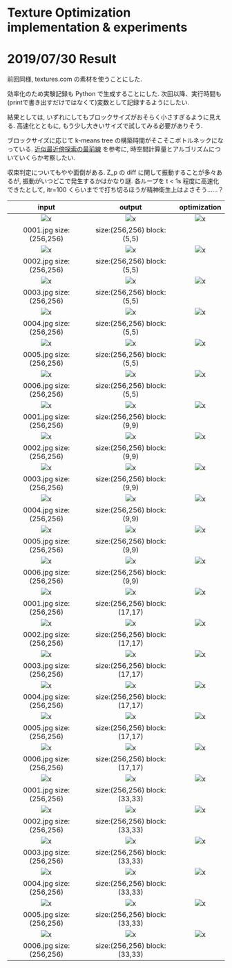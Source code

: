 
# Texture Optimization implementation & experiments

# 2019/07/30 Result

前回同様, textures.com の素材を使うことにした.

効率化のため実験記録も Python で生成することにした. 次回以降、実行時間も(printで書き出すだけではなくて)変数として記録するようにしたい.

結果としては, いずれにしてもブロックサイズがおそらく小さすぎるように見える. 高速化とともに, もう少し大きいサイズで試してみる必要がありそう.

ブロックサイズに応じて k-means tree の構築時間がそこそこボトルネックになっている.
[近似最近傍探索の最前線](https://speakerdeck.com/matsui_528/jin-si-zui-jin-bang-tan-suo-falsezui-qian-xian) を参考に, 時空間計算量とアルゴリズムについていくらか考察したい.

収束判定についてもやや面倒がある. Z_p の diff に関して振動することが多々あるが, 振動がいつどこで発生するかはかなり謎. 各ループを t < 1s  程度に高速化できたとして, itr=100 くらいまでで打ち切るほうが精神衛生上はよさそう……？

| input | output | optimization |
|:-----:|:------:|:------------:|
| ![x](./tex/0001.jpg) | ![x](./result/0001_256x256_b5_result.jpg)  | ![x](./optimization_gif/0001_256x256_b5_anim.gif) | 
| 0001.jpg  size:(256,256) | size:(256,256)   block:(5,5) | | 
| ![x](./tex/0002.jpg) | ![x](./result/0002_256x256_b5_result.jpg)  | ![x](./optimization_gif/0002_256x256_b5_anim.gif) | 
| 0002.jpg  size:(256,256) | size:(256,256)   block:(5,5) | | 
| ![x](./tex/0003.jpg) | ![x](./result/0003_256x256_b5_result.jpg)  | ![x](./optimization_gif/0003_256x256_b5_anim.gif) | 
| 0003.jpg  size:(256,256) | size:(256,256)   block:(5,5) | | 
| ![x](./tex/0004.jpg) | ![x](./result/0004_256x256_b5_result.jpg)  | ![x](./optimization_gif/0004_256x256_b5_anim.gif) | 
| 0004.jpg  size:(256,256) | size:(256,256)   block:(5,5) | | 
| ![x](./tex/0005.jpg) | ![x](./result/0005_256x256_b5_result.jpg)  | ![x](./optimization_gif/0005_256x256_b5_anim.gif) | 
| 0005.jpg  size:(256,256) | size:(256,256)   block:(5,5) | | 
| ![x](./tex/0006.jpg) | ![x](./result/0006_256x256_b5_result.jpg)  | ![x](./optimization_gif/0006_256x256_b5_anim.gif) | 
| 0006.jpg  size:(256,256) | size:(256,256)   block:(5,5) | | 
| ![x](./tex/0001.jpg) | ![x](./result/0001_256x256_b9_result.jpg)  | ![x](./optimization_gif/0001_256x256_b9_anim.gif) | 
| 0001.jpg  size:(256,256) | size:(256,256)   block:(9,9) | | 
| ![x](./tex/0002.jpg) | ![x](./result/0002_256x256_b9_result.jpg)  | ![x](./optimization_gif/0002_256x256_b9_anim.gif) | 
| 0002.jpg  size:(256,256) | size:(256,256)   block:(9,9) | | 
| ![x](./tex/0003.jpg) | ![x](./result/0003_256x256_b9_result.jpg)  | ![x](./optimization_gif/0003_256x256_b9_anim.gif) | 
| 0003.jpg  size:(256,256) | size:(256,256)   block:(9,9) | | 
| ![x](./tex/0004.jpg) | ![x](./result/0004_256x256_b9_result.jpg)  | ![x](./optimization_gif/0004_256x256_b9_anim.gif) | 
| 0004.jpg  size:(256,256) | size:(256,256)   block:(9,9) | | 
| ![x](./tex/0005.jpg) | ![x](./result/0005_256x256_b9_result.jpg)  | ![x](./optimization_gif/0005_256x256_b9_anim.gif) | 
| 0005.jpg  size:(256,256) | size:(256,256)   block:(9,9) | | 
| ![x](./tex/0006.jpg) | ![x](./result/0006_256x256_b9_result.jpg)  | ![x](./optimization_gif/0006_256x256_b9_anim.gif) | 
| 0006.jpg  size:(256,256) | size:(256,256)   block:(9,9) | | 
| ![x](./tex/0001.jpg) | ![x](./result/0001_256x256_b17_result.jpg)  | ![x](./optimization_gif/0001_256x256_b17_anim.gif) | 
| 0001.jpg  size:(256,256) | size:(256,256)   block:(17,17) | | 
| ![x](./tex/0002.jpg) | ![x](./result/0002_256x256_b17_result.jpg)  | ![x](./optimization_gif/0002_256x256_b17_anim.gif) | 
| 0002.jpg  size:(256,256) | size:(256,256)   block:(17,17) | | 
| ![x](./tex/0003.jpg) | ![x](./result/0003_256x256_b17_result.jpg)  | ![x](./optimization_gif/0003_256x256_b17_anim.gif) | 
| 0003.jpg  size:(256,256) | size:(256,256)   block:(17,17) | | 
| ![x](./tex/0004.jpg) | ![x](./result/0004_256x256_b17_result.jpg)  | ![x](./optimization_gif/0004_256x256_b17_anim.gif) | 
| 0004.jpg  size:(256,256) | size:(256,256)   block:(17,17) | | 
| ![x](./tex/0005.jpg) | ![x](./result/0005_256x256_b17_result.jpg)  | ![x](./optimization_gif/0005_256x256_b17_anim.gif) | 
| 0005.jpg  size:(256,256) | size:(256,256)   block:(17,17) | | 
| ![x](./tex/0006.jpg) | ![x](./result/0006_256x256_b17_result.jpg)  | ![x](./optimization_gif/0006_256x256_b17_anim.gif) | 
| 0006.jpg  size:(256,256) | size:(256,256)   block:(17,17) | | 
| ![x](./tex/0001.jpg) | ![x](./result/0001_256x256_b33_result.jpg)  | ![x](./optimization_gif/0001_256x256_b33_anim.gif) | 
| 0001.jpg  size:(256,256) | size:(256,256)   block:(33,33) | | 
| ![x](./tex/0002.jpg) | ![x](./result/0002_256x256_b33_result.jpg)  | ![x](./optimization_gif/0002_256x256_b33_anim.gif) | 
| 0002.jpg  size:(256,256) | size:(256,256)   block:(33,33) | | 
| ![x](./tex/0003.jpg) | ![x](./result/0003_256x256_b33_result.jpg)  | ![x](./optimization_gif/0003_256x256_b33_anim.gif) | 
| 0003.jpg  size:(256,256) | size:(256,256)   block:(33,33) | | 
| ![x](./tex/0004.jpg) | ![x](./result/0004_256x256_b33_result.jpg)  | ![x](./optimization_gif/0004_256x256_b33_anim.gif) | 
| 0004.jpg  size:(256,256) | size:(256,256)   block:(33,33) | | 
| ![x](./tex/0005.jpg) | ![x](./result/0005_256x256_b33_result.jpg)  | ![x](./optimization_gif/0005_256x256_b33_anim.gif) | 
| 0005.jpg  size:(256,256) | size:(256,256)   block:(33,33) | | 
| ![x](./tex/0006.jpg) | ![x](./result/0006_256x256_b33_result.jpg)  | ![x](./optimization_gif/0006_256x256_b33_anim.gif) | 
| 0006.jpg  size:(256,256) | size:(256,256)   block:(33,33) | | 
